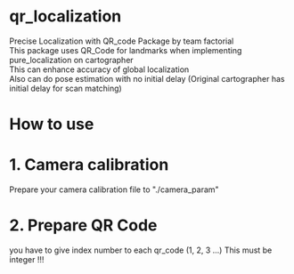 # qr_localization
Precise Localization with QR_code Package by team factorial	<br/>
This package uses QR_Code for landmarks when implementing pure_localization on cartographer <br/>
This can enhance accuracy of global localization <br/>
Also can do pose estimation with no initial delay (Original cartographer has initial delay for scan matching)

# How to use
# 1. Camera calibration <br/>
Prepare your camera calibration file to "./camera_param" <br/>

# 2. Prepare QR Code <br/>
you have to give index number to each qr_code (1, 2, 3 ...) This must be integer !!! <br/>
